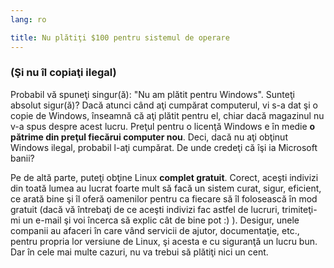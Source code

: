 ```yaml
---
lang: ro

title: Nu plătiţi $100 pentru sistemul de operare
---
```

<h3>(Şi nu îl copiaţi ilegal)</h3>

Probabil vă spuneţi singur(ă): "Nu am plătit pentru Windows". Sunteţi absolut sigur(ă)?
Dacă atunci când aţi cumpărat computerul, vi s-a dat şi o copie de Windows, înseamnă că aţi
plătit pentru el, chiar dacă magazinul nu v-a spus despre acest lucru. Preţul pentru o licenţă
Windows e în medie <b>o pătrime din preţul fiecărui computer nou</b>. Deci, dacă nu aţi
obţinut Windows ilegal, probabil l-aţi cumpărat. De unde credeţi că îşi ia Microsoft banii?

Pe de altă parte, puteţi obţine Linux <b>complet gratuit</b>. Corect, aceşti indivizi
din toată lumea au lucrat foarte mult să facă un sistem curat, sigur, eficient, ce arată bine
şi îl oferă oamenilor pentru ca fiecare să îl folosească în mod gratuit (dacă vă întrebaţi de ce
aceşti indivizi fac astfel de lucruri, trimiteţi-mi un e-mail şi voi încerca să explic cât de bine
pot :) ). Desigur, unele companii au afaceri în care vând servicii de ajutor, documentaţie, etc., pentru propria
lor versiune de Linux, şi acesta e cu siguranţă un lucru bun. Dar în cele mai multe cazuri, nu va trebui
să plătiţi nici un cent.




